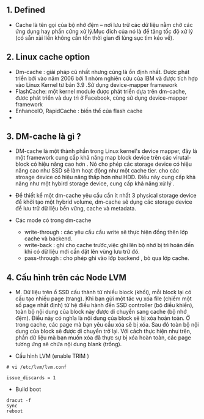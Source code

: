 

## 1. Defined 


- Cache là tên gọi của bộ nhớ đệm – nơi lưu trữ các dữ liệu nằm chờ các ứng dụng hay phần cứng xử lý.Mục đích của nó là để tăng tốc độ xử lý (có sẵn xài liền không cần tốn thời gian đi lùng sục tìm kéo về).


##  2. Linux cache option

- Dm-cache : giải pháp cũ nhất nhưng củng là ổn định nhất. Được phát triển bởi vào năm 2006 bởi 1 nhóm nghiên cứu của IBM và được tích hợp vào Linux Kernel từ bản 3.9 .Sử dụng  device-mapper framework
- FlashCache: một kernel module được phát triển dựa trên dm-cache,  đươc phát triển và duy trì ở Facebook, cùng sử dụng  device-mapper framework
- EnhanceIO, RapidCache : biến thể của flash cache
- 


## 3. DM-cache là gì ?

- DM-cache là một thành phần trong  Linux kernel's device mapper, đây là một framework cung cấp khả năng map block device trên các virutal-block có hiệu năng cao hơn . Nó cho phép các storage device có hiệu năng cao như SSD sẽ làm hoạt động như một cache tier. cho các stroage device có hiệu năng thấp hơn như HDD. Điều này cung cấp khả năng như một hybird storage device, cung cấp khả năng xử lý . 
- Để thiết kế một dm-cache yêu cầu cần ít nhất 3 physical storage device để khởi tạo một hybrid volume, dm-cache sẽ dụng các storage device để lưu trữ dữ liệu bền vững, cache và metadata. 


- Các mode có trong dm-cache
    - write-through : các yêu cầu cầu write sẽ thực hiện đồng thên lớp cache và backend. 
    - write-back : ghi cho cache trước,việc ghi lên bộ nhớ bị trì hoãn đến khi có dữ liệu mới cần đặt lên vùng lưu trữ đó.
    - pass-through : cho phép ghi vào lớp backend , bỏ qua lớp cache. 


## 4. Cấu hình trên các Node LVM

- M. Dữ liệu trên ổ SSD cấu thành từ nhiều block (khối), mỗi block lại có cấu tạo nhiều page (trang). Khi bạn gửi một tác vụ xóa file (chiếm một số page nhất định) từ hệ điều hành đến SSD controller (bộ điều khiển), toàn bộ nội dung của block này được di chuyển sang cache (bộ nhớ đệm). Điều này có nghĩa là nội dung của block sẽ bị xóa hoàn toàn. Ở trong cache, các page mà bạn yêu cầu xóa sẽ bị xóa. Sau đó toàn bộ nội dung của block sẽ được di chuyển trở lại. Với cách thực hiện như trên, phần dữ liệu mà bạn muốn xóa đã thực sự bị xóa hoàn toàn, các page tương ứng sẽ chứa nội dung blank (trống).

- Cấu hình LVM (enable TRIM )
```
# vi /etc/lvm/lvm.conf

issue_discards = 1
```

- Build  boot
```
dracut -f
sync
reboot
```